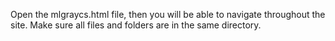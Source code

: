 Open the mlgraycs.html file, then you will be able to navigate throughout the site. 
Make sure all files and folders are in the same directory.
